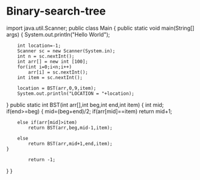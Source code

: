 # Binary-search-tree

import java.util.Scanner;
public class Main
{
	public static void main(String[] args) {
		System.out.println("Hello World");
		
		int location=-1;
		Scanner sc = new Scanner(System.in);
	    int n = sc.nextInt();
	    int arr[] = new int [100];
	    for(int i=0;i<n;i++)
	        arr[i] = sc.nextInt();
	    int item = sc.nextInt();
	    
	    location = BST(arr,0,9,item);
	    System.out.println("LOCATION = "+location);
}
public static int BST(int arr[],int beg,int end,int item)
{
    int mid;
    if(end>=beg)
    {
        mid=(beg+end)/2;
        if(arr[mid]==item)
            return mid+1;
            
        else if(arr[mid]>item)
            return BST(arr,beg,mid-1,item);
            
        else 
            return BST(arr,mid+1,end,item);
    }        
        
            return -1;
    
}
	}

